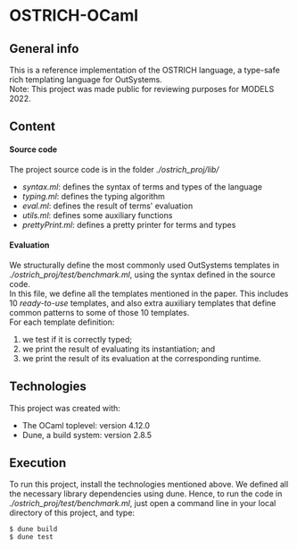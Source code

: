 # OSTRICH-OCaml


## General info

This is a reference implementation of the OSTRICH language, a type-safe rich templating language for OutSystems.  
Note: This project was made public for reviewing purposes for MODELS 2022.


## Content

#### Source code

The project source code is in the folder *./ostrich_proj/lib/*
* *syntax.ml*: defines the syntax of terms and types of the language
* *typing.ml*: defines the typing algorithm
* *eval.ml*: defines the result of terms' evaluation
* *utils.ml*: defines some auxiliary functions
* *prettyPrint.ml*: defines a pretty printer for terms and types


#### Evaluation

We structurally define the most commonly used OutSystems templates in *./ostrich_proj/test/benchmark.ml*, using the syntax defined in the source code.  
In this file, we define all the templates mentioned in the paper. This includes 10 *ready-to-use* templates, and also extra auxiliary templates that define common patterns to some of those 10 templates.  
For each template definition:  
1) we test if it is correctly typed;  
2) we print the result of evaluating its instantiation; and  
3) we print the result of its evaluation at the corresponding runtime.



## Technologies

This project was created with:
* The OCaml toplevel: version 4.12.0
* Dune, a build system: version 2.8.5



## Execution

To run this project, install the technologies mentioned above. 
We defined all the necessary library dependencies using dune.
Hence, to run the code in *./ostrich_proj/test/benchmark.ml*, just open a command line in your local directory of this project, and type:

```
$ dune build
$ dune test
```